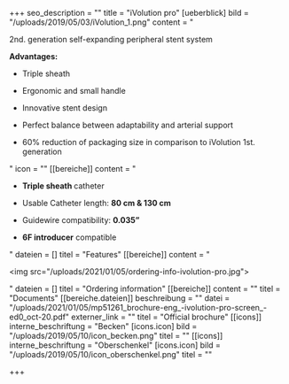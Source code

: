 +++
seo_description = ""
title = "iVolution pro"
[ueberblick]
bild = "/uploads/2019/05/03/iVolution_1.png"
content = "<p>2nd. generation self-expanding peripheral stent system</p><p></p><p><strong>Advantages:</strong></p><ul><li><p>Triple sheath</p></li><li><p>Ergonomic and small handle</p></li><li><p>Innovative stent design</p></li><li><p>Perfect balance between adaptability and arterial support</p></li><li><p>60% reduction of packaging size in comparison to iVolution 1st. generation</p></li></ul>"
icon = ""
[[bereiche]]
content = "<ul><li><p><strong>Triple sheath </strong>catheter</p></li><li><p>Usable Catheter length: <strong>80 cm &amp; 130 cm</strong></p></li><li><p>Guidewire compatibility: <strong>0.035”</strong></p></li><li><p><strong>6F introducer</strong> compatible</p></li></ul>"
dateien = []
titel = "Features"
[[bereiche]]
content = "<p><img src=\"/uploads/2021/01/05/ordering-info-ivolution-pro.jpg\"></p>"
dateien = []
titel = "Ordering information"
[[bereiche]]
content = ""
titel = "Documents"
[[bereiche.dateien]]
beschreibung = ""
datei = "/uploads/2021/01/05/mp51261_brochure-eng_-ivolution-pro-screen_-ed0_oct-20.pdf"
externer_link = ""
titel = "Official brochure"
[[icons]]
interne_beschriftung = "Becken"
[icons.icon]
bild = "/uploads/2019/05/10/icon_becken.png"
titel = ""
[[icons]]
interne_beschriftung = "Oberschenkel"
[icons.icon]
bild = "/uploads/2019/05/10/icon_oberschenkel.png"
titel = ""

+++
